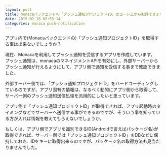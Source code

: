 ```yaml
---
layout: post
title: monacaバックエンドの「プッシュ通知プロジェクトID」はコード上から取得できますか？
date: 2015-02-18 02:50:14
categories: monaca push-notification
---
```

<p>アプリ内で(Monacaバックエンドの)「プッシュ通知プロジェクトID」を取得する事は出来ないでしょうか？</p>

<p>現在、Monacaを利用してプッシュ通知を受信するアプリを作成しています。<br>
プッシュ通知は、monacaのマネイジメントAPIを有効にし、外部サーバーからプッシュ通知が行えるようにして、アプリ側で通知を受信する事まで確認できました。</p>

<p>外部サーバー側では、「プッシュ通知プロジェクトID」をハードコーディングしているのですが、アプリ固有の情報は、なるべく動的にアプリ側から取得して、サーバー側のプッシュ通知送信処理を汎用的にしたいと思っています。</p>

<p>アプリ側で「プッシュ通知プロジェクトID」が取得できれば、アプリ起動時のタイミングなどでサーバーへ送信する事ができるのですが、そういう事を知っている方が入れば情報を教えてもらえないでしょうか。</p>

<p>もしくは、アプリ側でアプリを識別できるID(Androidで言えばパッケージ名)が取得できれば、サーバー側では「プッシュ通知プロジェクトID」をDBなどに保持しておき、IDをキーに取得出来るのですが、パッケージ名の取得方法も見当たりませんでした。</p>
